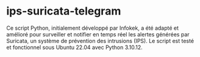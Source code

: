 # ips-suricata-telegram
Ce script Python, initialement développé par Infokek, a été adapté et amélioré pour surveiller et notifier en temps réel les alertes générées par Suricata, un système de prévention des intrusions (IPS). Le script est testé et fonctionnel sous Ubuntu 22.04 avec Python 3.10.12.
